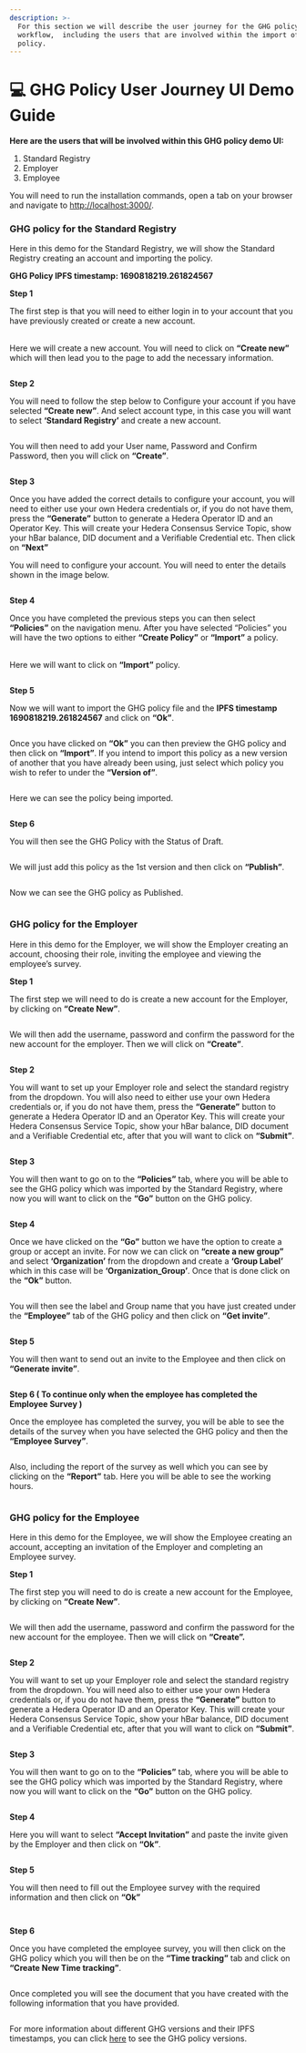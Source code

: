 ```yaml
---
description: >-
  For this section we will describe the user journey for the GHG policy
  workflow,  including the users that are involved within the import of the GHG
  policy.
---
```


# 💻 GHG Policy User Journey UI Demo Guide

**Here are the users that will be involved within this GHG policy demo UI:**

1. Standard Registry
2. Employer
3. Employee

You will need to run the installation commands, open a tab on your browser and navigate to [http://localhost:3000/](http://localhost:3000/).

### GHG policy for the Standard Registry

Here in this demo for the Standard Registry, we will show the Standard Registry creating an account and importing the policy.

**GHG Policy IPFS timestamp: 1690818219.261824567**

**Step 1**

The first step is that you will need to either login in to your account that you have previously created or create a new account.

\
Here we will create a new account. You will need to click on **“Create new”** which will then lead you to the page to add the necessary information.

<figure><img src="../../../../.gitbook/assets/image (148).png" alt=""><figcaption></figcaption></figure>

**Step 2**

You will need to follow the step below to Configure your account if you have selected **“Create new”**. And select account type, in this case you will want to select **‘Standard Registry’** and create a new account.

<figure><img src="../../../../.gitbook/assets/image (151).png" alt=""><figcaption></figcaption></figure>

You will then need to add your User name, Password and Confirm Password, then you will click on **“Create”**.

<figure><img src="../../../../.gitbook/assets/image (174).png" alt=""><figcaption></figcaption></figure>

**Step 3**

Once you have added the correct details to configure your account, you will need to either use your own Hedera credentials or, if you do not have them, press the **“Generate”** button to generate a Hedera Operator ID and an Operator Key. This will create your Hedera Consensus Service Topic, show your hBar balance, DID document and a Verifiable Credential etc. Then click on **“Next”**

You will need to configure your account. You will need to enter the details shown in the image below.

<figure><img src="../../../../.gitbook/assets/image (187).png" alt=""><figcaption></figcaption></figure>

**Step 4**

Once you have completed the previous steps you can then select **“Policies”** on the navigation menu. After you have selected “Policies” you will have the two options to either **“Create Policy”** or **“Import”** a policy.

\
Here we will want to click on **“Import”** policy.

<figure><img src="../../../../.gitbook/assets/image (69).png" alt=""><figcaption></figcaption></figure>

**Step 5**

Now we will want to import the GHG policy file and the **IPFS timestamp 1690818219.261824567** and click on **“Ok”**.

<figure><img src="../../../../.gitbook/assets/image (185).png" alt=""><figcaption></figcaption></figure>

Once you have clicked on **“Ok”** you can then preview the GHG policy and then click on **“Import”**. If you intend to import this policy as a new version of another that you have already been using, just select which policy you wish to refer to under the **“Version of”**.

<figure><img src="../../../../.gitbook/assets/image (193).png" alt=""><figcaption></figcaption></figure>

Here we can see the policy being imported.

<figure><img src="../../../../.gitbook/assets/image (6) (4).png" alt=""><figcaption></figcaption></figure>

**Step 6**

You will then see the GHG Policy with the Status of Draft.

<figure><img src="../../../../.gitbook/assets/image (7) (4) (1).png" alt=""><figcaption></figcaption></figure>

We will just add this policy as the 1st version and then click on **“Publish”**.

<figure><img src="../../../../.gitbook/assets/image (140).png" alt=""><figcaption></figcaption></figure>

Now we can see the GHG policy as Published.

<figure><img src="../../../../.gitbook/assets/image (142).png" alt=""><figcaption></figcaption></figure>

### GHG policy for the Employer

Here in this demo for the Employer, we will show the Employer creating an account, choosing their role, inviting the employee and viewing the employee’s survey.

**Step 1**

The first step we will need to do is create a new account for the Employer, by clicking on **“Create New”**.

<figure><img src="../../../../.gitbook/assets/image (71).png" alt=""><figcaption></figcaption></figure>

We will then add the username, password and confirm the password for the new account for the employer. Then we will click on **“Create”**.

<figure><img src="../../../../.gitbook/assets/image (132).png" alt=""><figcaption></figcaption></figure>

**Step 2**

You will want to set up your Employer role and select the standard registry from the dropdown. You will also need to either use your own Hedera credentials or, if you do not have them, press the **“Generate”** button to generate a Hedera Operator ID and an Operator Key. This will create your Hedera Consensus Service Topic, show your hBar balance, DID document and a Verifiable Credential etc, after that you will want to click on **“Submit”**.

<figure><img src="../../../../.gitbook/assets/image (159).png" alt=""><figcaption></figcaption></figure>

**Step 3**

You will then want to go on to the **“Policies”** tab, where you will be able to see the GHG policy which was imported by the Standard Registry, where now you will want to click on the **“Go”** button on the GHG policy.

<figure><img src="../../../../.gitbook/assets/image (169) (1).png" alt=""><figcaption></figcaption></figure>

**Step 4**

Once we have clicked on the **“Go”** button we have the option to create a group or accept an invite. For now we can click on **“create a new group”** and select **‘Organization’** from the dropdown and create a **‘Group Label’** which in this case will be **‘Organization\_Group’**. Once that is done click on the **“Ok”** button.

<figure><img src="../../../../.gitbook/assets/image (65).png" alt=""><figcaption></figcaption></figure>

You will then see the label and Group name that you have just created under the **“Employee”** tab of the GHG policy and then click on **“Get invite”**.

<figure><img src="../../../../.gitbook/assets/image (196).png" alt=""><figcaption></figcaption></figure>

**Step 5**

You will then want to send out an invite to the Employee and then click on **“Generate invite”**.

<figure><img src="../../../../.gitbook/assets/image (70).png" alt=""><figcaption></figcaption></figure>

**Step 6 ( To continue only when the employee has completed the Employee Survey )**

Once the employee has completed the survey, you will be able to see the details of the survey when you have selected the GHG policy and then the **“Employee Survey”**.

<figure><img src="../../../../.gitbook/assets/image (150).png" alt=""><figcaption></figcaption></figure>

Also, including the report of the survey as well which you can see by clicking on the **“Report”** tab. Here you will be able to see the working hours.

<figure><img src="../../../../.gitbook/assets/image (101).png" alt=""><figcaption></figcaption></figure>

### GHG policy for the Employee

Here in this demo for the Employee, we will show the Employee creating an account, accepting an invitation of the Employer and completing an Employee survey.

**Step 1**

The first step you will need to do is create a new account for the Employee, by clicking on **“Create New”**.

<figure><img src="../../../../.gitbook/assets/image (55).png" alt=""><figcaption></figcaption></figure>

We will then add the username, password and confirm the password for the new account for the employee. Then we will click on **“Create”.**

<figure><img src="../../../../.gitbook/assets/image (173).png" alt=""><figcaption></figcaption></figure>

**Step 2**

You will want to set up your Employer role and select the standard registry from the dropdown. You will need also to either use your own Hedera credentials or, if you do not have them, press the **“Generate”** button to generate a Hedera Operator ID and an Operator Key. This will create your Hedera Consensus Service Topic, show your hBar balance, DID document and a Verifiable Credential etc, after that you will want to click on **“Submit”**.

<figure><img src="../../../../.gitbook/assets/image (182).png" alt=""><figcaption></figcaption></figure>

**Step 3**

You will then want to go on to the **“Policies”** tab, where you will be able to see the GHG policy which was imported by the Standard Registry, where now you will want to click on the **“Go”** button on the GHG policy.

<figure><img src="../../../../.gitbook/assets/image (113) (1).png" alt=""><figcaption></figcaption></figure>

**Step 4**

Here you will want to select **“Accept Invitation”** and paste the invite given by the Employer and then click on **“Ok”**.

<figure><img src="../../../../.gitbook/assets/image (116).png" alt=""><figcaption></figcaption></figure>

**Step 5**

You will then need to fill out the Employee survey with the required information and then click on **“Ok”**

<figure><img src="../../../../.gitbook/assets/image (120).png" alt=""><figcaption></figcaption></figure>

<figure><img src="../../../../.gitbook/assets/image (152).png" alt=""><figcaption></figcaption></figure>

**Step 6**

Once you have completed the employee survey, you will then click on the GHG policy which you will then be on the **“Time tracking”** tab and click on **“Create New Time tracking”**.

<figure><img src="../../../../.gitbook/assets/image (181).png" alt=""><figcaption></figcaption></figure>

Once completed you will see the document that you have created with the following information that you have provided.

<figure><img src="../../../../.gitbook/assets/image (191).png" alt=""><figcaption></figcaption></figure>

For more information about different GHG versions and their IPFS timestamps, you can click [here](https://github.com/hashgraph/guardian/blob/main/Methodology%20Library/GHG%20Methodology/Remote%20WorkFlow%20Policy/readme.md) to see the GHG policy versions.

